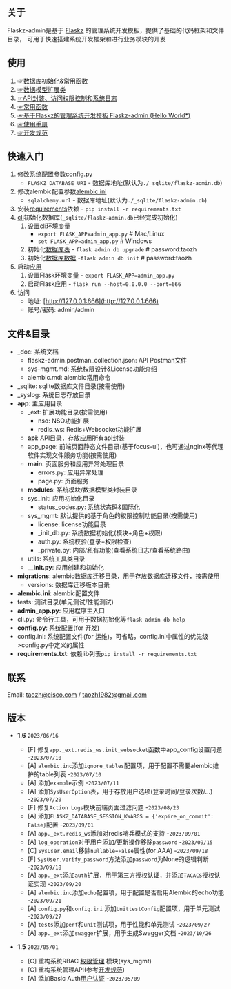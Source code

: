 ## 关于

Flaskz-admin是基于 [Flaskz](https://pypi.org/project/flaskz/) 的管理系统开发模板，提供了基础的代码框架和文件目录， 可用于快速搭建系统开发框架和进行业务模块的开发

## 使用

1. [☞数据库初始化&常用函数](http://zhangyiheng.com/blog/articles/py_flaskz_model_init.html)
2. [☞数据模型扩展类](http://zhangyiheng.com/blog/articles/py_flaskz_model_mixin.html)
3. [☞API封装、访问权限控制和系统日志](http://zhangyiheng.com/blog/articles/py_flaskz_api.html)
4. [☞常用函数](http://zhangyiheng.com/blog/articles/py_flaskz_utils.html)
5. [☞基于Flaskz的管理系统开发模板 Flaskz-admin (Hello World*)](http://zhangyiheng.com/blog/articles/py_flaskz_admin.html)
6. [☞使用手册](http://zhangyiheng.com/blog/articles/py_flaskz_manual.html)
7. [☞开发规范](http://zhangyiheng.com/blog/articles/dev_spec.html)

## 快速入门

1. 修改系统配置参数[config.py](./config.py)
    - `FLASKZ_DATABASE_URI` - 数据库地址(默认为`./_sqlite/flaskz-admin.db`)
2. 修改alembic配置参数[alembic.ini](./alembic.ini)
    - `sqlalchemy.url` - 数据库地址(默认为`./_sqlite/flaskz-admin.db`)
3. 安装[requirements](requirements.txt)依赖 - `pip install -r requirements.txt`
4. [cli](./cli.py)初始化数据库(`_sqlite/flaskz-admin.db`已经完成初始化)
    1. 设置cli环境变量
        - `export FLASK_APP=admin_app.py` # Mac/Linux
        - `set FLASK_APP=admin_app.py`    # Windows
    2. 初始化[数据库表](./migrations/versions/0.1_init_sys_mgmt.py) - `flask admin db upgrade`    # password:taozh
    3. 初始化[数据库数据](./app/sys_mgmt/_init_db.py) -`flask admin db init`   # password:taozh
5. 启动[应用](./admin_app.py)
    1. 设置Flask环境变量 - `export FLASK_APP=admin_app.py`
    2. 启动Flask应用 - `flask run --host=0.0.0.0 --port=666`
6. 访问
    - 地址: [http://127.0.0.1:666](http://127.0.0.1:666)
    - 账号/密码: admin/admin

## 文件&目录

- _doc: 系统文档
    - flaskz-admin.postman_collection.json: API Postman文件
    - sys-mgmt.md: 系统权限设计&License功能介绍
    - alembic.md: alembic常用命令
- _sqlite: sqlite数据库文件目录(按需使用)
- _syslog: 系统日志存放目录
- **app**: 主应用目录
    - _ext: 扩展功能目录(按需使用)
        - nso: NSO功能扩展
        - redis_ws: Redis+Websocket功能扩展
    - **api**: API目录，存放应用所有api封装
    - app_page: 前端页面静态文件目录(基于focus-ui)，也可通过nginx等代理软件实现文件服务功能(按需使用)
    - **main**: 页面服务和应用异常处理目录
        - errors.py: 应用异常处理
        - page.py: 页面服务
    - **modules**: 系统模块/数据模型类封装目录
    - sys_init: 应用初始化目录
        - status_codes.py: 系统状态码&国际化
    - sys_mgmt: 默认提供的基于角色的权限控制功能目录(按需使用)
        - license: license功能目录
        - _init_db.py: 系统数据初始化(模块+角色+权限)
        - auth.py: 系统校验(登录+权限检查)
        - _private.py: 内部/私有功能(查看系统日志/查看系统路由)
    - utils: 系统工具类目录
    - **__init.py**: 应用创建和初始化
- **migrations**: alembic数据库迁移目录，用于存放数据库迁移文件，按需使用
    - versions: 数据库迁移版本目录
- **alembic.ini**: alembic配置文件
- tests: 测试目录(单元测试/性能测试)
- **admin_app.py**: 应用程序主入口
- cli.py: 命令行工具，可用于数据初始化等`flask admin db help`
- **config.py**: 系统配置(for 开发)
- config.ini: 系统配置文件(for 运维)，可省略，config.ini中属性的优先级>config.py中定义的属性
- **requirements.txt**: 依赖lib列表`pip install -r requirements.txt`

## 联系

Email: taozh@cisco.com / taozh1982@gmail.com

## 版本

- **1.6** `2023/06/16`
    - [F] 修复`app._ext.redis_ws.init_websocket`函数中app_config设置问题 -`2023/07/10`
    - [A] `alembic.inc`添加`ignore_tables`配置项，用于配置不需要alembic维护的table列表 -`2023/07/10`
    - [A] 添加`example`示例 -`2023/07/11`
    - [A] 添加`SysUserOption`表，用于存放用户选项(登录时间/登录次数/...) -`2023/07/20`
    - [F] 修复`Action Logs`模块前端页面过滤问题 -`2023/08/23`
    - [A] 添加`FLASKZ_DATABASE_SESSION_KWARGS = {'expire_on_commit': False}`配置 -`2023/09/01`
    - [A] `app._ext.redis_ws`添加对redis哨兵模式的支持 -`2023/09/01`
    - [A] `log_operation`对于用户添加/更新操作移除`password` -`2023/09/15`
    - [C] `SysUser.email`移除`nullable=False`属性(for AAA) -`2023/09/18`
    - [F] `SysUser.verify_password`方法添加`password`为None的逻辑判断 -`2023/09/18`
    - [A] `app._ext`添加`auth`扩展，用于第三方授权认证，并添加`TACACS`授权认证实现 -`2023/09/20`
    - [A] `alembic.inc`添加`echo`配置项，用于配置是否启用Alembic的echo功能 -`2023/09/21`
    - [A] `config.py`和`config.ini` 添加`UnittestConfig`配置项，用于单元测试 -`2023/09/27`
    - [A] `tests`添加`perf`和`unit`测试项，用于性能和单元测试 -`2023/09/27`
    - [A] `app._ext`添加`swagger`扩展，用于生成Swagger文档 -`2023/10/26`

- **1.5** `2023/05/01`
    - [C] 重构系统RBAC [权限管理](http://zhangyiheng.com/blog/articles/py_flaskz_admin.html#toc-rbac) 模块(sys_mgmt)
    - [C] 重构系统管理API(参考[开发规范](http://zhangyiheng.com/blog/articles/dev_spec.html))
    - [A] 添加Basic Auth[用户认证](http://zhangyiheng.com/blog/articles/py_flaskz_admin.html#toc-login)  -`2023/05/09`